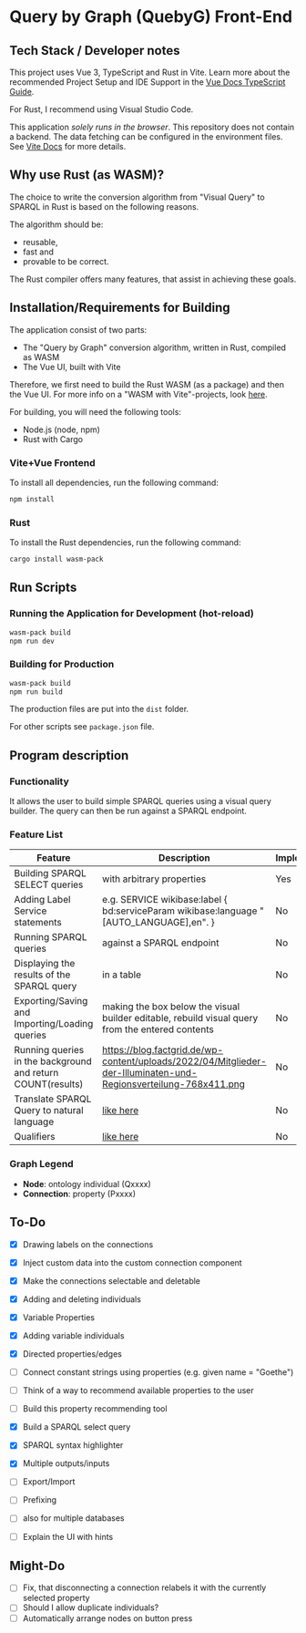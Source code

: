 # Query by Graph (QuebyG) Front-End

## Tech Stack / Developer notes

This project uses Vue 3, TypeScript and Rust in Vite. Learn more
about the recommended Project Setup and IDE Support in the
[Vue Docs TypeScript Guide](https://vuejs.org/guide/typescript/overview.html#project-setup).

For Rust, I recommend using Visual Studio Code.

This application _solely runs in the browser_. This repository
does not contain a backend. The data fetching can be configured
in the environment files. See [Vite Docs](https://vitejs.dev/guide/env-and-mode)
for more details.

## Why use Rust (as WASM)?

The choice to write the conversion algorithm from "Visual Query"
to SPARQL in Rust is based on the following reasons.

The algorithm should be:

- reusable,
- fast and
- provable to be correct.

The Rust compiler offers many features, that assist in achieving
these goals.

## Installation/Requirements for Building

The application consist of two parts:

- The "Query by Graph" conversion algorithm, written in Rust, compiled as WASM
- The Vue UI, built with Vite

Therefore, we first need to build the Rust WASM (as a package) and then
the Vue UI. For more info on a "WASM with Vite"-projects, look [here](https://github.com/shadanan/vite-rust-wasm).

For building, you will need the following tools:

- Node.js (node, npm)
- Rust with Cargo

### Vite+Vue Frontend

To install all dependencies, run the following command:

```bash
npm install
```

### Rust

To install the Rust dependencies, run the following command:

```bash
cargo install wasm-pack
```

## Run Scripts

### Running the Application for Development (hot-reload)

```bash
wasm-pack build
npm run dev
```

### Building for Production

```bash
wasm-pack build
npm run build
```

The production files are put into the `dist` folder.

For other scripts see `package.json` file.

## Program description

### Functionality

It allows the user to build simple SPARQL queries using a
visual query builder. The query can then be run
against a SPARQL endpoint.

### Feature List

| Feature                                                     | Description                                                                                                      | Implemented |
|-------------------------------------------------------------|------------------------------------------------------------------------------------------------------------------|-------------|
| Building SPARQL SELECT queries                              | with arbitrary properties                                                                                        | Yes         |
| Adding Label Service statements                             | e.g. SERVICE wikibase:label { bd:serviceParam wikibase:language "[AUTO_LANGUAGE],en". }                          | No          |
| Running SPARQL queries                                      | against a SPARQL endpoint                                                                                        | No          |
| Displaying the results of the SPARQL query                  | in a table                                                                                                       | No          |
| Exporting/Saving and Importing/Loading queries              | making the box below the visual builder editable, rebuild visual query from the entered contents                 | No          |
| Running queries in the background and return COUNT(results) | https://blog.factgrid.de/wp-content/uploads/2022/04/Mitglieder-der-Illuminaten-und-Regionsverteilung-768x411.png | No          |
| Translate SPARQL Query to natural language                  | [like here](https://blog.factgrid.de/wp-content/uploads/2022/04/Ausbildung-der-Vater-der-Jena-Studenten.png)     | No          |
| Qualifiers                                                  | [like here](https://blog.factgrid.de/wp-content/uploads/2022/04/Jena-Studium-von-bis-768x443.png)                | No          |

### Graph Legend

- **Node**: ontology individual (Qxxxx)
- **Connection**: property (Pxxxx)

## To-Do

- [x] Drawing labels on the connections
- [x] Inject custom data into the custom connection component
- [x] Make the connections selectable and deletable
- [x] Adding and deleting individuals
- [x] Variable Properties
- [x] Adding variable individuals
- [x] Directed properties/edges
- [ ] Connect constant strings using properties (e.g. given name = "Goethe")
- [ ] Think of a way to recommend available properties to the user
- [ ] Build this property recommending tool
- [x] Build a SPARQL select query
- [x] SPARQL syntax highlighter
- [x] Multiple outputs/inputs
- [ ] Export/Import


- [ ] Prefixing
- [ ] also for multiple databases


- [ ] Explain the UI with hints

## Might-Do

- [ ] Fix, that disconnecting a connection relabels it with the currently selected property
- [ ] Should I allow duplicate individuals?
- [ ] Automatically arrange nodes on button press
